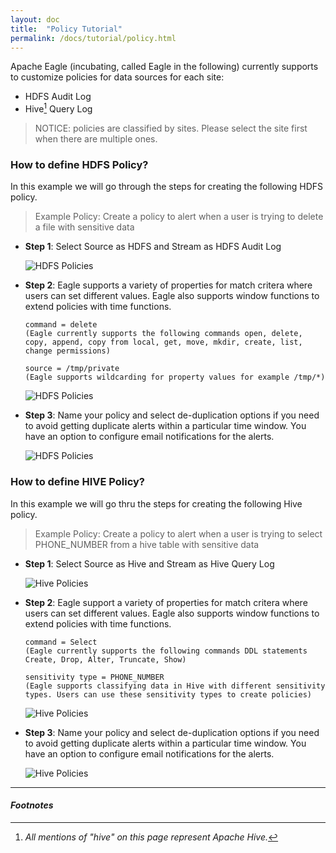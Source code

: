 ```yaml
---
layout: doc
title:  "Policy Tutorial" 
permalink: /docs/tutorial/policy.html
---
```


Apache Eagle (incubating, called Eagle in the following) currently supports to customize policies for data sources for each site:

* HDFS Audit Log
* Hive[^HIVE] Query Log

> NOTICE: policies are classified by sites. Please select the site first when there are multiple ones.

### How to define HDFS Policy?
In this example we will go through the steps for creating the following HDFS policy.

> Example Policy: Create a policy to alert when a user is trying to delete a file with sensitive data

* **Step 1**: Select Source as HDFS and Stream as HDFS Audit Log

	![HDFS Policies](/images/docs/hdfs-policy1.png)

* **Step 2**: Eagle supports a variety of properties for match critera where users can set different values. Eagle also supports window functions to extend policies with time functions.

	  command = delete 
	  (Eagle currently supports the following commands open, delete, copy, append, copy from local, get, move, mkdir, create, list, change permissions)
		
	  source = /tmp/private 
	  (Eagle supports wildcarding for property values for example /tmp/*)

	![HDFS Policies](/images/docs/hdfs-policy2.png)

* **Step 3**: Name your policy and select de-duplication options if you need to avoid getting duplicate alerts within a particular time window. You have an option to configure email notifications for the alerts.

	![HDFS Policies](/images/docs/hdfs-policy3.png)


### How to define HIVE Policy?
In this example we will go thru the steps for creating the following Hive policy.

> Example Policy: Create a policy to alert when a user is trying to select PHONE_NUMBER from a hive table with sensitive data

* **Step 1**:  Select Source as Hive and Stream as Hive Query Log

	![Hive Policies](/images/docs/hive-policy1.png)

* **Step 2**: Eagle support a variety of properties for match critera where users can set different values. Eagle also supports window functions to extend policies with time functions.

	  command = Select 
	  (Eagle currently supports the following commands DDL statements Create, Drop, Alter, Truncate, Show)
		
	  sensitivity type = PHONE_NUMBER
      (Eagle supports classifying data in Hive with different sensitivity types. Users can use these sensitivity types to create policies)

	![Hive Policies](/images/docs/hive-policy2.png)

* **Step 3**: Name your policy and select de-duplication options if you need to avoid getting duplicate alerts within a particular time window. You have an option to configure email notifications for the alerts.

	![Hive Policies](/images/docs/hive-policy3.png)


---

#### *Footnotes*

[^HIVE]:*All mentions of "hive" on this page represent Apache Hive.*

